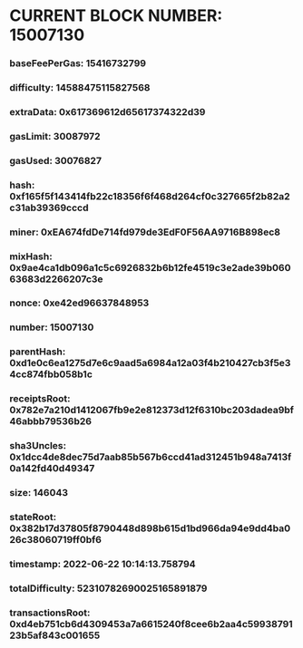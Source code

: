 # CURRENT BLOCK NUMBER: 15007130

### baseFeePerGas: 15416732799
### difficulty: 14588475115827568
### extraData: 0x617369612d65617374322d39
### gasLimit: 30087972
### gasUsed: 30076827
### hash: 0xf165f5f143414fb22c18356f6f468d264cf0c327665f2b82a2c31ab39369cccd
### miner: 0xEA674fdDe714fd979de3EdF0F56AA9716B898ec8
### mixHash: 0x9ae4ca1db096a1c5c6926832b6b12fe4519c3e2ade39b06063683d2266207c3e
### nonce: 0xe42ed96637848953
### number: 15007130
### parentHash: 0xd1e0c6ea1275d7e6c9aad5a6984a12a03f4b210427cb3f5e34cc874fbb058b1c
### receiptsRoot: 0x782e7a210d1412067fb9e2e812373d12f6310bc203dadea9bf46abbb79536b26
### sha3Uncles: 0x1dcc4de8dec75d7aab85b567b6ccd41ad312451b948a7413f0a142fd40d49347
### size: 146043
### stateRoot: 0x382b17d37805f8790448d898b615d1bd966da94e9dd4ba026c38060719ff0bf6
### timestamp: 2022-06-22 10:14:13.758794
### totalDifficulty: 52310782690025165891879
### transactionsRoot: 0xd4eb751cb6d4309453a7a6615240f8cee6b2aa4c5993879123b5af843c001655
